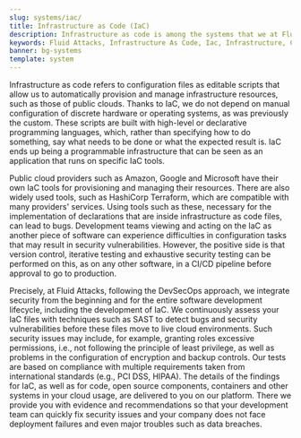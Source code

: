 ```yaml
---
slug: systems/iac/
title: Infrastructure as Code (IaC)
description: Infrastructure as code is among the systems that we at Fluid Attacks help you evaluate to detect security vulnerabilities that you can subsequently remediate.
keywords: Fluid Attacks, Infrastructure As Code, Iac, Infrastructure, Cloud, Terraform, Continuous Hacking, Ethical Hacking, Pentesting
banner: bg-systems
template: system
---
```


<div class="paragraph fw3 f5 lh-2">

Infrastructure as code refers to configuration files
as editable scripts
that allow us to automatically provision and manage infrastructure resources,
such as those of public clouds.
Thanks to IaC,
we do not depend on manual configuration
of discrete hardware or operating systems,
as was previously the custom.
These scripts are built with high-level or declarative programming languages,
which,
rather than specifying how to do something,
say what needs to be done
or what the expected result is.
IaC ends up being a programmable infrastructure
that can be seen as an application
that runs on specific IaC tools.

</div>

<div class="paragraph fw3 f5 lh-2">

Public cloud providers such as Amazon,
Google and Microsoft have their own IaC tools
for provisioning and managing their resources.
There are also widely used tools,
such as HashiCorp Terraform,
which are compatible with many providers' services.
Using tools such as these,
necessary for the implementation of declarations
that are inside infrastructure as code files,
can lead to bugs.
Development teams viewing and acting on the IaC
as another piece of software
can experience difficulties in configuration tasks
that may result in security vulnerabilities.
However,
the positive side is that version control,
iterative testing and exhaustive security testing
can be performed on this,
as on any other software,
in a CI/CD pipeline before approval to go to production.

</div>

<div class="paragraph fw3 f5 lh-2">

Precisely,
at Fluid Attacks,
following the DevSecOps approach,
we integrate security from the beginning
and for the entire software development lifecycle,
including the development of IaC.
We continuously assess your IaC files
with techniques such as SAST
to detect bugs and security vulnerabilities
before these files move to live cloud environments.
Such security issues may include,
for example,
granting roles excessive permissions,
i.e., not following the principle of least privilege,
as well as problems in the configuration of encryption
and backup controls.
Our tests are based on compliance with multiple requirements
taken from international standards
(e.g., PCI DSS, HIPAA).
The details of the findings for IaC,
as well as for code,
open source components,
containers and other systems in your cloud usage,
are delivered to you on our platform.
There we provide you with evidence and recommendations
so that your development team can quickly fix security issues
and your company does not face deployment failures
and even major troubles such as data breaches.

</div>